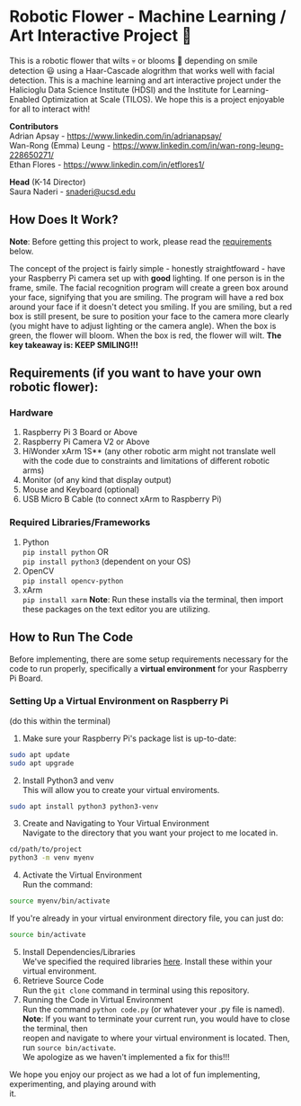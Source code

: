# Robotic Flower - Machine Learning / Art Interactive Project :tulip:

This is a robotic flower that wilts :skull: or blooms :cherry_blossom: depending on smile detection :smiley: using a Haar-Cascade alogrithm that works well with facial detection. This is a machine learning and art interactive project under the Halicioglu Data Science Institute (HDSI) and the Institute for Learning-Enabled Optimization at Scale (TILOS). We hope this is a project enjoyable for all to interact with!

**Contributors** <br>
Adrian Apsay - https://www.linkedin.com/in/adrianapsay/ <br>
Wan-Rong (Emma) Leung - https://www.linkedin.com/in/wan-rong-leung-228650271/ <br>
Ethan Flores - https://www.linkedin.com/in/etflores1/ <br>

**Head** (K-14 Director) <br>
Saura Naderi - snaderi@ucsd.edu

## How Does It Work?

**Note**: Before getting this project to work, please read the [requirements](#requirements) below.

The concept of the project is fairly simple - honestly straightfoward - have your Raspberry Pi camera set up with **good** lighting. If one person is in the frame, smile. The facial recognition program will create a green box around your face, signifying that you are smiling. The program will have a red box around your face if it doesn't detect you smiling. If you are smiling, but a red box is still present, be sure to position your face to the camera more clearly (you might have to adjust lighting or the camera angle). When the box is green, the flower will bloom. When the box is red, the flower will wilt. **The key takeaway is: KEEP SMILING!!!**

## Requirements (if you want to have your own robotic flower):
### Hardware
1. Raspberry Pi 3 Board or Above
2. Raspberry Pi Camera V2 or Above
3. HiWonder xArm 1S** (any other robotic arm might not translate well <br>
with the code due to constraints and limitations of different robotic arms)
4. Monitor (of any kind that display output)
5. Mouse and Keyboard (optional)
6. USB Micro B Cable (to connect xArm to Raspberry Pi)

### Required Libraries/Frameworks
1. Python <br>
``pip install python`` OR <br>
``pip install python3`` (dependent on your OS)
2.  OpenCV <br>
``pip install opencv-python``
3. xArm <br>
``pip install xarm``
**Note**: Run these installs via the terminal, then import these packages on the text editor you are utilizing.

## How to Run The Code
Before implementing, there are some setup requirements necessary for the code to run properly, specifically a **virtual environment** for your Raspberry Pi Board.

### Setting Up a Virtual Environment on Raspberry Pi
(do this within the terminal)
1.    Make sure your Raspberry Pi's package list is up-to-date:
   ```bash
   sudo apt update
   sudo apt upgrade
   ```
2. Install Python3 and venv <br>
This will allow you to create your virtual enviroments.
```bash
sudo apt install python3 python3-venv
```
3. Create and Navigating to Your Virtual Environment <br>
Navigate to the directory that you want your project to me located in.
```bash
cd/path/to/project
python3 -m venv myenv
```
4. Activate the Virtual Environment <br>
Run the command:
```bash
source myenv/bin/activate
```
If you're already in your virtual environment directory file, you can just do:
```bash
source bin/activate
```
5. Install Dependencies/Libraries <br>
We've specified the required libraries [here](#setting-up-a-virtual-environment-on-raspberry-pi).
Install these within your virtual environment.
6. Retrieve Source Code <br>
Run the ``git clone`` command in terminal using this repository.
7. Running the Code in Virtual Environment <br>
Run the command ``python code.py`` (or whatever your .py file is named). <br>
**Note**: If you want to terminate your current run, you would have to close the terminal, then <br>
reopen and navigate to where your virtual environment is located. Then, run ``source bin/activate``. <br>
We apologize as we haven't implemented a fix for this!!!

We hope you enjoy our project as we had a lot of fun implementing, experimenting, and playing around with <br>
it.



